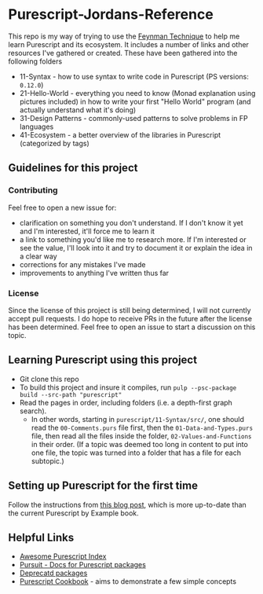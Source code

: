 # Purescript-Jordans-Reference

This repo is my way of trying to use the [Feynman Technique](https://medium.com/taking-note/learning-from-the-feynman-technique-5373014ad230) to help me learn Purescript and its ecosystem. It includes a number of links and other resources I've gathered or created. These have been gathered into the following folders

- 11-Syntax - how to use syntax to write code in Purescript (PS versions: `0.12.0`)
- 21-Hello-World - everything you need to know (Monad explanation using pictures included) in how to write your first "Hello World" program (and actually understand what it's doing)
- 31-Design Patterns - commonly-used patterns to solve problems in FP languages
- 41-Ecosystem - a better overview of the libraries in Purescript (categorized by tags)

## Guidelines for this project

### Contributing

Feel free to open a new issue for:
- clarification on something you don't understand. If I don't know it yet and I'm interested, it'll force me to learn it
- a link to something you'd like me to research more. If I'm interested or see the value, I'll look into it and try to document it or explain the idea in a clear way
- corrections for any mistakes I've made
- improvements to anything I've written thus far

### License

Since the license of this project is still being determined, I will not currently accept pull requests. I do hope to receive PRs in the future after the license has been determined. Feel free to open an issue to start a discussion on this topic.

## Learning Purescript using this project

- Git clone this repo
- To build this project and insure it compiles, run `pulp --psc-package build --src-path "purescript" `
- Read the pages in order, including folders (i.e. a depth-first graph search).
    - In other words, starting in `purescript/11-Syntax/src/`, one should read the `00-Comments.purs` file first, then the `01-Data-and-Types.purs` file, then read all the files inside the folder, `02-Values-and-Functions` in their order. (If a topic was deemed too long in content to put into one file, the topic was turned into a folder that has a file for each subtopic.)


## Setting up Purescript for the first time

Follow the instructions from [this blog post](https://qiita.com/kimagure/items/570e6f2bbce5b4724564), which is more up-to-date than the current Purescript by Example book.

## Helpful Links

- [Awesome Purescript Index](https://github.com/passy/awesome-purescript)
- [Pursuit - Docs for Purescript packages](http://pursuit.purescript.org/)
- [Deprecatd packages](https://github.com/purescript-deprecated)
- [Purescript Cookbook](http://codingstruggles.com/ps-cookbook/) - aims to demonstrate a few simple concepts

